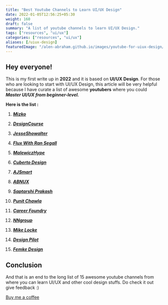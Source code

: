 ```yaml
---
title: "Best Youtube Channels to Learn UI/UX Design"
date: 2022-01-05T12:56:25+05:30
weight: 160
draft: false
summary: "A list of youtube channels to learn UI/UX Design."
tags: ["resources", "ui/ux"]
categories: ["resources", "ui/ux"]
aliases: [/uiux-design]
featuredImage: "/alen-abraham.github.io/images/youtube-for-uiux-design/cover-image.jpg"
---  
```


## Hey everyone!

This is my first write up in **2022** and it is based on **UI/UX Design**. For those who are looking to start with UI/UX Design, this article will be very helpful because I have curate a list of awesome **youtubers** where you could ***Master UI/UX from beginner-level.***

**Here is the list :**
  
1. ***[Mizko](https://www.youtube.com/c/Mizko/videos)***

2. ***[DesignCourse](https://www.youtube.com/c/DesignCourse/videos)***

3. ***[JesseShowalter](https://www.youtube.com/c/JesseShowalter/videos)***

4. ***[Flux With Ran Segall](https://www.youtube.com/c/FluxWithRanSegall/videos)***

5. ***[MalewiczHype](https://www.youtube.com/c/MalewiczHype/videos)***

6. ***[Cuberto Design](https://www.youtube.com/c/CubertoDesign/videos)***

7. ***[AJSmart](https://www.youtube.com/c/AJSmart/videos)***

8. ***[ABNUX](https://www.youtube.com/c/abnux/videos)***

9. ***[Saptarshi Prakash](https://www.youtube.com/c/saptarshipr/videos)***

10. ***[Punit Chawla](https://www.youtube.com/c/PunitChawla/videos)***

11. ***[Career Foundry](https://www.youtube.com/user/careerfoundry/videos)***

12. ***[NNgroup](https://www.youtube.com/c/NNgroup/videos)***

13. ***[Mike Locke](https://www.youtube.com/c/MikeLocke/videos)***

14. ***[Design Pilot](https://www.youtube.com/c/DesignPilot/videos)***

15. ***[Femke Design](https://www.youtube.com/c/femkedesign/videos)***
 
## Conclusion  

And that is an end to the long list of 15 awesome youtube channels from where you can learn UI/UX and other cool design stuffs. Do check it out give feedback :)  

[Buy me a coffee](https://www.buymeacoffee.com/alenabraham)